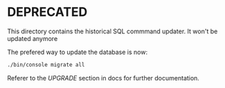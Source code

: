 DEPRECATED
==========

This directory contains the historical SQL commmand updater.
It won't be updated anymore

The prefered way to update the database is now:


```bash
./bin/console migrate all
```

Referer to the *UPGRADE* section in docs for further documentation.
